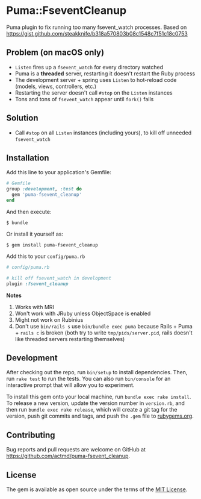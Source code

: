 # Puma::FseventCleanup

Puma plugin to fix running too many fsevent_watch processes.
Based on https://gist.github.com/steakknife/b318a570803b08c1548c7f51c18c0753

## Problem (on macOS only)

- `Listen` fires up a `fsevent_watch` for every directory watched
- Puma is a **threaded** server, restarting it doesn't restart the Ruby process
- The development server + spring uses `Listen` to hot-reload code (models, views, controllers, etc.)
- Restarting the server doesn't call `#stop` on the `Listen` instances
- Tons and tons of `fsevent_watch` appear until `fork()` fails


## Solution

- Call `#stop` on all `Listen` instances (including yours), to kill off unneeded `fsevent_watch`


## Installation

Add this line to your application's Gemfile:

```ruby
# Gemfile
group :development, :test do
  gem 'puma-fsevent_cleanup'
end
```
And then execute:

    $ bundle

Or install it yourself as:

    $ gem install puma-fsevent_cleanup

Add this to your `config/puma.rb`

```ruby
# config/puma.rb

# kill off fsevent_watch in development
plugin :fsevent_cleanup
```

**Notes**

1. Works with MRI
1. Won't work with JRuby unless ObjectSpace is enabled
1. Might not work on Rubinius
1. Don't use `bin/rails s` use `bin/bundle exec puma` because Rails + Puma + `rails c` is broken (both try to write `tmp/pids/server.pid`, rails doesn't like threaded servers restarting themselves)


## Development

After checking out the repo, run `bin/setup` to install dependencies. Then, run `rake test` to run the tests. You can also run `bin/console` for an interactive prompt that will allow you to experiment.

To install this gem onto your local machine, run `bundle exec rake install`. To release a new version, update the version number in `version.rb`, and then run `bundle exec rake release`, which will create a git tag for the version, push git commits and tags, and push the `.gem` file to [rubygems.org](https://rubygems.org).

## Contributing

Bug reports and pull requests are welcome on GitHub at https://github.com/actmd/puma-fsevent_cleanup.


## License

The gem is available as open source under the terms of the [MIT License](http://opensource.org/licenses/MIT).

